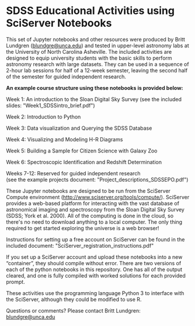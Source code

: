 # SDSS Educational Activities using SciServer Notebooks

This set of Jupyter notebooks and other resources were produced by Britt Lundgren (blundgre@unca.edu) and tested in upper-level astronomy labs at the University of North Carolina Asheville.  The included activities are designed to equip university students with the basic skills to perform astronomy research with large datasets. They can be used in a sequence of 2-hour lab sessions for half of a 12-week semester, leaving the second half of the semester for guided independent research.  

**An example course structure using these notebooks is provided below:**

Week 1: An introduction to the Sloan Digital Sky Survey 
             (see the included slides: "Week1_SDSSintro_brief.pdf")
             
Week 2: Introduction to Python

Week 3: Data visualization and Querying the SDSS Database

Week 4: Visualizing and Modeling H-R Diagrams

Week 5: Building a Sample for Citizen Science with Galaxy Zoo

Week 6: Spectroscopic Identification and Redshift Determination

Weeks 7-12: Reserved for guided independent research  
              (see the example projects document: "Project_descriptions_SDSSEPO.pdf")


These Jupyter notebooks are designed to be run from the SciServer Compute environment  (http://www.sciserver.org/tools/compute/). SciServer provides a web-based platform for interacting with the vast database of astronomical imaging and spectroscopy from the Sloan Digital Sky Survey (SDSS; York et al. 2000).  All of the computing is done in the cloud, so there's no need to download anything to a local computer.  The only thing required to get started exploring the universe is a web browser! 

Instructions for setting up a free account on SciServer can be found in the included document: "SciServer_registration_instructions.pdf"

If you set up a SciServer account and upload these notebooks into a new “container”, they should compile without error.  There are two versions of each of the python notebooks in this repository. One has all of the output cleared, and one is fully compiled with worked solutions for each provided prompt. 

These activities use the programming language Python 3 to interface with the SciServer, although they could be modified to use R. 

Questions or comments?  Please contact Britt Lundgren: blundgre@unca.edu
